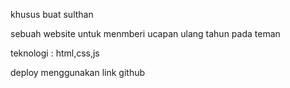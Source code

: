 khusus buat sulthan 

sebuah website untuk menmberi ucapan ulang tahun pada teman

teknologi : html,css,js

deploy menggunakan link github
